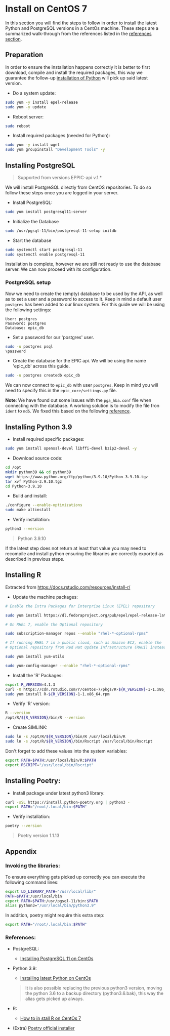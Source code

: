 # Install on CentOS 7
In this section you will find the steps to follow in order to install the latest Python and PostgreSQL versions in a CentOs machine. These steps are a summarized walk-through from the references listed in the [references section](#references).

## Preparation
In order to ensure the installation happens correctly it is better to first download, compile and install the required packages, this way we guarantee the follow-up [installation of Python](#installing-python-39) will pick up said latest version.

* Do a system update:
```bash
sudo yum -y install epel-release
sudo yum -y update
```
* Reboot server:
```bash
sudo reboot
```
* Install required packages (needed for Python):
```bash 
sudo yum -y install wget
sudo yum groupinstall "Development Tools" -y
```

## Installing PostgreSQL 
> Supported from versions EPPIC-api v.1.*

We will install PostgreSQL directly from CentOS repositories. To do so follow these steps once you are logged in your server.
* Install PostgreSQL:
```bash
sudo yum install postgresql11-server
```
<!-- * Make sure the psycopg2 pre-requirements are met:

        sudo yum install postgresql-libs
        sudo yum install postgresql-devel -->

* Initialize the Database
```bash
sudo /usr/pgsql-11/bin/postgresql-11-setup initdb
```
* Start the database
```bash
sudo systemctl start postgresql-11
sudo systemctl enable postgresql-11
```

Installation is complete, however we are still not ready to use the database server. We can now proceed with its configuration.

### PostgreSQL setup
Now we need to create the (empty) database to be used by the API, as well as to set a user and a password to access to it. Keep in mind a default user `postgres` has been added to our linux system. For this guide we will be using the following settings:

```
User: postgres
Password: postgres
Database: epic_db
``` 
* Set a password for our 'postgres' user.
```bash
sudo -u postgres psql
\password
```
* Create the database for the EPIC api. We will be using the name 'epic_db' across this guide.
```bash
sudo -u postgres createdb epic_db
```
We can now connect to `epic_db` with user `postgres`. Keep in mind you will need to specify this in the `epic_core/settings.py` file.

__Note__: We have found out some issues with the `pga_hba.conf` file when connecting with the database. A working solution is to modify the file fron `ident` to `md5`. We fixed this based on the following [reference](https://stackoverflow.com/a/64596782).

## Installing Python 3.9

* Install required specific packages:
```bash
sudo yum install openssl-devel libffi-devel bzip2-devel -y
```
* Download source code:
```bash
cd /opt
mkdir python39 && cd python39
wget https://www.python.org/ftp/python/3.9.10/Python-3.9.10.tgz
tar xvf Python-3.9.10.tgz
cd Python-3.9.10
```
* Build and install:
```bash
./configure --enable-optimizations
sudo make altinstall
```

* Verify installation:
```bash
python3 --version
```
> Python 3.9.10

If the latest step does not return at least that value you may need to recompile and install python ensuring the libraries are correctly exported as described in previous steps.

## Installing R
Extracted from https://docs.rstudio.com/resources/install-r/

* Update the machine packages:
```bash
# Enable the Extra Packages for Enterprise Linux (EPEL) repository

sudo yum install https://dl.fedoraproject.org/pub/epel/epel-release-latest-7.noarch.rpm 

# On RHEL 7, enable the Optional repository

sudo subscription-manager repos --enable "rhel-*-optional-rpms"

# If running RHEL 7 in a public cloud, such as Amazon EC2, enable the
# Optional repository from Red Hat Update Infrastructure (RHUI) instead

sudo yum install yum-utils

sudo yum-config-manager --enable "rhel-*-optional-rpms"
```
*  Install the 'R' Packages:
```bash
export R_VERSION=4.1.3
curl -O https://cdn.rstudio.com/r/centos-7/pkgs/R-${R_VERSION}-1-1.x86_64.rpm
sudo yum install R-${R_VERSION}-1-1.x86_64.rpm
```

* Verify 'R' version:
```bash
R --version
/opt/R/${R_VERSION}/bin/R --version
```

* Create SIMLINK:
```bash
sudo ln -s /opt/R/${R_VERSION}/bin/R /usr/local/bin/R
sudo ln -s /opt/R/${R_VERSION}/bin/Rscript /usr/local/bin/Rscript
```

Don't forget to add these values into the system variables:
```bash
export PATH=$PATH:/usr/local/bin/R:$PATH
export RSCRIPT="/usr/local/bin/Rscript"
```

## Installing Poetry:

* Install package under latest python3 library:

```bash        
curl -sSL https://install.python-poetry.org | python3 -
export PATH="/root/.local/bin:$PATH"
```

* Verify installation:
       
```bash
poetry --version
```
> Poetry version 1.1.13


## Appendix
### Invoking the libraries:
To ensure everything gets picked up correctly you can execute the following command lines:
```bash
export LD_LIBRARY_PATH="/usr/local/lib/"
PATH=$PATH:/usr/local/bin
export PATH=$PATH:/usr/pgsql-11/bin:$PATH
alias python3="/usr/local/bin/python3.9"
```
In addition, poetry might require this extra step:
```bash
export PATH="/root/.local/bin:$PATH"
```

### References:
* PostgreSQL:
    * [Installing PostgreSQL 11 on CentOs]((https://www.digitalocean.com/community/tutorials/how-to-install-and-use-postgresql-on-centos-7))
* Python 3.9:
    * [Installing latest Python on CentOs](https://computingforgeeks.com/install-latest-python-on-centos-linux/)
    > It is also possible replacing the previous python3 version, moving the python 3.6 to a backup directory (python3.6.bak), this way the alias gets picked up always.
* R:
    * [How to in stall R on CentOs 7](https://docs.rstudio.com/resources/install-r/)

* (Extra) [Poetry official installer](https://python-poetry.org/docs/master/#installing-with-the-official-installer)
